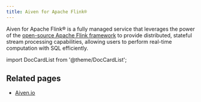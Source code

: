 ```yaml
---
title: Aiven for Apache Flink®
---
```


Aiven for Apache Flink® is a fully managed service that leverages the
power of the [open-source Apache Flink
framework](https://flink.apache.org/) to provide distributed, stateful
stream processing capabilities, allowing users to perform real-time
computation with SQL efficiently.

import DocCardList from '@theme/DocCardList';

<DocCardList />

<!-- vale off -->
## Related pages
<!-- vale on -->

- [Aiven.io](https://aiven.io/flink)
